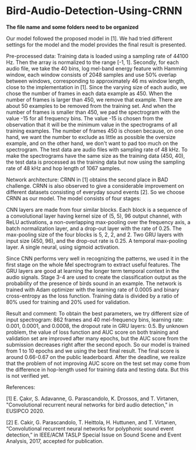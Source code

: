 # Bird-Audio-Detection-Using-CRNN

**The file name and some folders need to be organized**

Our model followed the proposed model in [1]. We had tried different settings for the model and the model provides the final result is presented.


Pre-processed data: Training data is loaded using a sampling rate of 44100 Hz. Then the array is normalized to the range [-1, 1]. Secondly, for each audio file, we take the 40 bins, log mel-band energy feature with Hamming window, each window consists of 2048 samples and use 50% overlap between windows, corresponding to approximately 46 ms window length, close to the implementation in [1]. Since the varying size of each audio, we chose the number of frames in each data example as 450. When the number of frames is larger than 450, we remove that example. There are about 50 examples to be removed from the training set. And when the number of frames is smaller than 450, we pad the spectrogram with the value -15 for all frequency bins. The value -15 is chosen from the observation that it will be the minimum value in the spectrograms of all training examples. The number of frames 450 is chosen because, on one hand, we want the number to exclude as little as possible the oversize example, and on the other hand, we don't want to pad too much on the spectrogram. The test data are audio files with sampling rate of 48 kHz. To make the spectrograms have the same size as the training data (450, 40), the test data is processed as the training data but now using the sampling rate of 48 kHz and hop length of 1067 samples. 


Network architecture: CRNN in [1] obtains the second place in BAD challenge. CRNN is also observed to give a considerable improvement on different datasets consisting of everyday sound events [2]. So we choose CRNN as our model. The model consists of four stages:


CNN layers are made from four similar blocks. Each block is a sequence of a convolutional layer having kernel size of (5, 5), 96 output channel, with ReLU activations, a non-overlapping max-pooling over the frequency axis, a batch normalization layer, and a drop-out layer with the rate of 0.25. The max-pooling size of the four blocks is 5, 2, 2, and 2.
Two GRU layers with input size (450, 96), and the drop-out rate is 0.25.
A temporal max-pooling layer.
A single neural, using sigmoid activation. 


Since CNN performs very well in recognizing the patterns, we used it in the first stage on the whole Mel spectrogram to extract useful features. The GRU layers are good at learning the longer term temporal context in the audio signals. Stage 3-4 are used to create the classification output as the probability of the presence of birds sound in an example. The network is trained with Adam optimizer with the learning rate of 0.0005 and binary cross-entropy as the loss function. Training data is divided by a ratio of 80% used for training and 20% used for validation.


Result and comment: To obtain the best parameters, we try different size of input spectrogram: 862 frames and 40 mel-frequency bins, learning rate: 0.001, 0.0001, and 0.0008, the dropout rate in GRU layers: 0.5. By unknown problem, the value of loss function and AUC score on both training and validation set are improved after many epochs, but the AUC score from the submission decreases right after the second epoch. So our model is trained from 1 to 10 epochs and we using the best final result. The final score is around 0.66-0.67 on the public leaderboard. After the deadline, we realize that the problem of not improving AUC score on the test set may come from the difference in hop-length used for training data and testing data. But this is not verified yet.

References: 

[1]  E. Çakır, S. Adavanne, G. Parascandolo, K. Drossos, and T. Virtanen, "Convolutional recurrent neural networks for bird audio detection," in EUSIPCO 2020.

[2]  E. Cakir, G. Parascandolo, T. Heittola, H. Huttunen, and T. Virtanen, “Convolutional recurrent neural networks for polyphonic sound event detection,” in IEEE/ACM TASLP Special Issue on Sound Scene and Event Analysis, 2017, accepted for publication.
